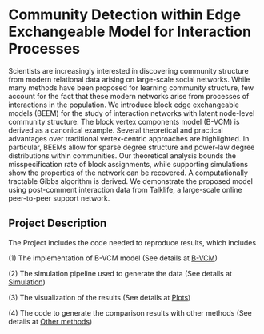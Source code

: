 # Community Detection within Edge Exchangeable Model for Interaction Processes

Scientists are increasingly interested in discovering community structure from modern relational data arising on large-scale social networks. While many methods have been proposed for learning community structure, few account for the fact that these modern networks arise from processes of interactions in the population. We introduce block edge exchangeable models (BEEM) for the study of interaction networks with latent node-level community structure. The block vertex components model (B-VCM) is derived as a canonical example. Several theoretical and practical advantages over traditional vertex-centric approaches are highlighted. In particular, BEEMs allow for sparse degree structure and power-law degree distributions within communities. Our theoretical analysis bounds the misspecification rate of block assignments,
while supporting simulations show the properties of the network can be recovered. A computationally tractable Gibbs algorithm is derived. We demonstrate the proposed model using post-comment interaction data from Talklife, a large-scale online peer-to-peer support network.

## Project Description

The Project includes the code needed to reproduce results, which includes

(1) The implementation of B-VCM model (See details at [B-VCM](https://github.com/YuhuaZhang1995/B-VCM/blob/main/B-VCM/README.md))

(2) The simulation pipeline used to generate the data (See details at [Simulation](https://github.com/YuhuaZhang1995/B-VCM/blob/main/simulation/README.md))

(3) The visualization of the results (See details at [Plots](https://github.com/YuhuaZhang1995/B-VCM/blob/main/visualization/README.md))

(4) The code to generate the comparison results with other methods (See details at [Other methods](https://github.com/YuhuaZhang1995/B-VCM/blob/main/Comparison%20In%20TalkLife/README.md))


